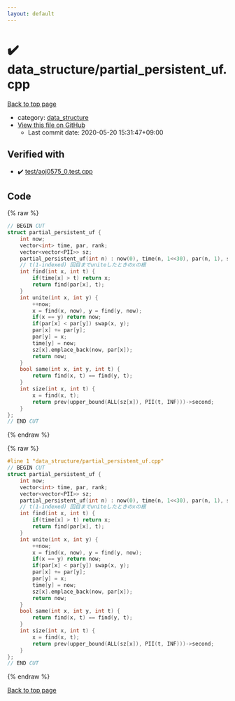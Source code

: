 ```yaml
---
layout: default
---
```


<!-- mathjax config similar to math.stackexchange -->
<script type="text/javascript" async
  src="https://cdnjs.cloudflare.com/ajax/libs/mathjax/2.7.5/MathJax.js?config=TeX-MML-AM_CHTML">
</script>
<script type="text/x-mathjax-config">
  MathJax.Hub.Config({
    TeX: { equationNumbers: { autoNumber: "AMS" }},
    tex2jax: {
      inlineMath: [ ['$','$'] ],
      processEscapes: true
    },
    "HTML-CSS": { matchFontHeight: false },
    displayAlign: "left",
    displayIndent: "2em"
  });
</script>

<script type="text/javascript" src="https://cdnjs.cloudflare.com/ajax/libs/jquery/3.4.1/jquery.min.js"></script>
<script src="https://cdn.jsdelivr.net/npm/jquery-balloon-js@1.1.2/jquery.balloon.min.js" integrity="sha256-ZEYs9VrgAeNuPvs15E39OsyOJaIkXEEt10fzxJ20+2I=" crossorigin="anonymous"></script>
<script type="text/javascript" src="../../assets/js/copy-button.js"></script>
<link rel="stylesheet" href="../../assets/css/copy-button.css" />


# :heavy_check_mark: data_structure/partial_persistent_uf.cpp

<a href="../../index.html">Back to top page</a>

* category: <a href="../../index.html#c8f6850ec2ec3fb32f203c1f4e3c2fd2">data_structure</a>
* <a href="{{ site.github.repository_url }}/blob/master/data_structure/partial_persistent_uf.cpp">View this file on GitHub</a>
    - Last commit date: 2020-05-20 15:31:47+09:00




## Verified with

* :heavy_check_mark: <a href="../../verify/test/aoj0575_0.test.cpp.html">test/aoj0575_0.test.cpp</a>


## Code

<a id="unbundled"></a>
{% raw %}
```cpp
// BEGIN CUT
struct partial_persistent_uf {
    int now;
    vector<int> time, par, rank;
    vector<vector<PII>> sz;
    partial_persistent_uf(int n) : now(0), time(n, 1<<30), par(n, 1), sz(n, vector<PII>({{0,1}})) {}
    // t(1-indexed) 回目までuniteしたときのxの根
    int find(int x, int t) {
        if(time[x] > t) return x;
        return find(par[x], t);
    }
    int unite(int x, int y) {
        ++now;
        x = find(x, now), y = find(y, now);
        if(x == y) return now;
        if(par[x] < par[y]) swap(x, y);
        par[x] += par[y];
        par[y] = x;
        time[y] = now;
        sz[x].emplace_back(now, par[x]);
        return now;
    }
    bool same(int x, int y, int t) { 
        return find(x, t) == find(y, t);
    }
    int size(int x, int t) { 
        x = find(x, t);
        return prev(upper_bound(ALL(sz[x]), PII(t, INF)))->second; 
    }
};
// END CUT
```
{% endraw %}

<a id="bundled"></a>
{% raw %}
```cpp
#line 1 "data_structure/partial_persistent_uf.cpp"
// BEGIN CUT
struct partial_persistent_uf {
    int now;
    vector<int> time, par, rank;
    vector<vector<PII>> sz;
    partial_persistent_uf(int n) : now(0), time(n, 1<<30), par(n, 1), sz(n, vector<PII>({{0,1}})) {}
    // t(1-indexed) 回目までuniteしたときのxの根
    int find(int x, int t) {
        if(time[x] > t) return x;
        return find(par[x], t);
    }
    int unite(int x, int y) {
        ++now;
        x = find(x, now), y = find(y, now);
        if(x == y) return now;
        if(par[x] < par[y]) swap(x, y);
        par[x] += par[y];
        par[y] = x;
        time[y] = now;
        sz[x].emplace_back(now, par[x]);
        return now;
    }
    bool same(int x, int y, int t) { 
        return find(x, t) == find(y, t);
    }
    int size(int x, int t) { 
        x = find(x, t);
        return prev(upper_bound(ALL(sz[x]), PII(t, INF)))->second; 
    }
};
// END CUT

```
{% endraw %}

<a href="../../index.html">Back to top page</a>

